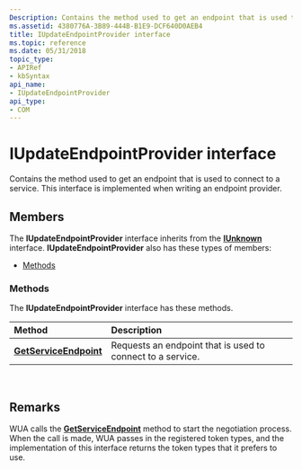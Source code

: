 ```yaml
---
Description: Contains the method used to get an endpoint that is used to connect to a service.
ms.assetid: 4380776A-3B89-444B-B1E9-DCF640D0AEB4
title: IUpdateEndpointProvider interface
ms.topic: reference
ms.date: 05/31/2018
topic_type: 
- APIRef
- kbSyntax
api_name: 
- IUpdateEndpointProvider
api_type: 
- COM
---
```


# IUpdateEndpointProvider interface

Contains the method used to get an endpoint that is used to connect to a service. This interface is implemented when writing an endpoint provider.

## Members

The **IUpdateEndpointProvider** interface inherits from the [**IUnknown**](/windows/win32/api/unknwn/nn-unknwn-iunknown) interface. **IUpdateEndpointProvider** also has these types of members:

-   [Methods](#methods)

### Methods

The **IUpdateEndpointProvider** interface has these methods.



| Method                                                                       | Description                                                           |
|:-----------------------------------------------------------------------------|:----------------------------------------------------------------------|
| [**GetServiceEndpoint**](iupdateendpointauthprovider-getserviceendpoint.md) | Requests an endpoint that is used to connect to a service.<br/> |



 

## Remarks

WUA calls the [**GetServiceEndpoint**](iupdateendpointauthprovider-getserviceendpoint.md) method to start the negotiation process. When the call is made, WUA passes in the registered token types, and the implementation of this interface returns the token types that it prefers to use.

 

 